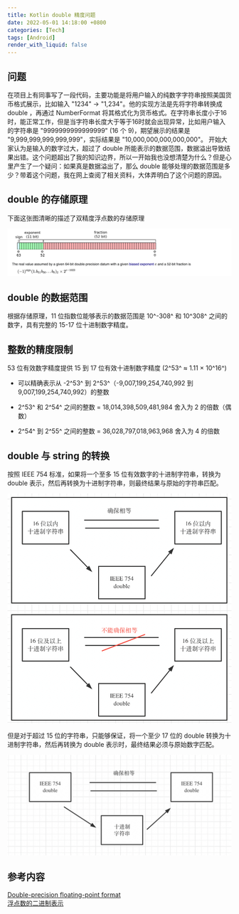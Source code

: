 ```yaml
---
title: Kotlin double 精度问题
date: 2022-05-01 14:18:00 +0800
categories: [Tech]
tags: [Android]
render_with_liquid: false
---
```


## 问题

在项目上有同事写了一段代码，主要功能是将用户输入的纯数字字符串按照美国货币格式展示，比如输入 "1234" -> "1,234"。他的实现方法是先将字符串转换成 double ，再通过 NumberFormat 将其格式化为货币格式。在字符串长度小于16时，能正常工作，但是当字符串长度大于等于16时就会出现异常，比如用户输入的字符串是 "9999999999999999" (16 个 9)，期望展示的结果是 "9,999,999,999,999,999"，实际结果是 "10,000,000,000,000,000"。
开始大家认为是输入的数字过大，超过了 double 所能表示的数据范围，数据溢出导致结果出错。这个问题超出了我的知识边界，所以一开始我也没想清楚为什么？但是心里产生了一个疑问：如果真是数据溢出了，那么 double 能够处理的数据范围是多少？带着这个问题，我在网上查阅了相关资料，大体弄明白了这个问题的原因。  

## double 的存储原理

下面这张图清晰的描述了双精度浮点数的存储原理

![double-float-format](/assets/img/posts/double/double-precision-float-format.png)

## double 的数据范围

根据存储原理，11 位指数位能够表示的数据范围是 10^-308^ 和 10^308^ 之间的数字，具有完整的 15-17 位十进制数字精度。

## 整数的精度限制

53 位有效数字精度提供 15 到 17 位有效十进制数字精度 (2^53^ ≈ 1.11 × 10^16^)  
* 可以精确表示从 -2^53^ 到 2^53^（-9,007,199,254,740,992 到 9,007,199,254,740,992）的整数

* 2^53^ 和 2^54^ 之间的整数 = 18,014,398,509,481,984 舍入为 2 的倍数（偶数）

* 2^54^ 到 2^55^ 之间的整数 = 36,028,797,018,963,968 舍入为 4 的倍数

## double 与 string 的转换

按照 IEEE 754 标准，如果将一个至多 15 位有效数字的十进制字符串，转换为 double 表示，然后再转换为十进制字符串，则最终结果与原始的字符串匹配。

![string-to-double](/assets/img/posts/double/string-double-convert.png)

但是对于超过 15 位的字符串，只能够保证，将一个至少 17 位的 double 转换为十进制字符串，然后再转换为 double 表示时，最终结果必须与原始数字匹配。

![double-to-string](/assets/img/posts/double/double-to-string.png)

## 参考内容  

[Double-precision floating-point format](https://en.wikipedia.org/wiki/Double-precision_floating-point_format)  
[浮点数的二进制表示](https://www.ruanyifeng.com/blog/2010/06/ieee_floating-point_representation.html)  
